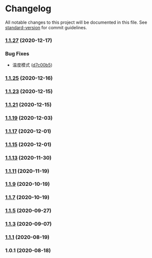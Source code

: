 # Changelog

All notable changes to this project will be documented in this file. See [standard-version](https://github.com/conventional-changelog/standard-version) for commit guidelines.

### [1.1.27](https://github.com/ob-cloud/hardware-suit/compare/v1.1.24...v1.1.27) (2020-12-17)


### Bug Fixes

* 温度模式 ([d7c00b5](https://github.com/ob-cloud/hardware-suit/commit/d7c00b5))



### [1.1.25](https://github.com/ob-cloud/hardware-suit/compare/v1.1.22...v1.1.25) (2020-12-16)



### [1.1.23](https://github.com/ob-cloud/hardware-suit/compare/v1.1.20...v1.1.23) (2020-12-15)



### [1.1.21](https://github.com/ob-cloud/hardware-suit/compare/v1.1.18...v1.1.21) (2020-12-15)



### [1.1.19](https://github.com/ob-cloud/hardware-suit/compare/v1.1.16...v1.1.19) (2020-12-03)



### [1.1.17](https://github.com/ob-cloud/hardware-suit/compare/v1.1.14...v1.1.17) (2020-12-01)



### [1.1.15](https://github.com/ob-cloud/hardware-suit/compare/v1.1.12...v1.1.15) (2020-12-01)



### [1.1.13](https://github.com/ob-cloud/hardware-suit/compare/v1.1.10...v1.1.13) (2020-11-30)



### [1.1.11](https://github.com/ob-cloud/hardware-suit/compare/v1.1.8...v1.1.11) (2020-11-19)



### [1.1.9](https://github.com/ob-cloud/hardware-suit/compare/v1.1.6...v1.1.9) (2020-10-19)



### [1.1.7](https://github.com/ob-cloud/hardware-suit/compare/v1.1.4...v1.1.7) (2020-10-19)



### [1.1.5](https://github.com/ob-cloud/hardware-suit/compare/v1.1.2...v1.1.5) (2020-09-27)



### [1.1.3](https://github.com/ob-cloud/hardware-suit/compare/v1.1.0...v1.1.3) (2020-09-07)



### [1.1.1](https://github.com/ob-cloud/hardware-suit/compare/v1.0.1...v1.1.1) (2020-08-19)



### 1.0.1 (2020-08-18)
